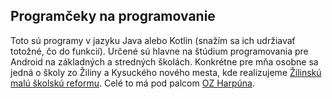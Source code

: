 ## Programčeky na programovanie

Toto sú programy v jazyku Java alebo Kotlin (snažím sa ich udržiavať totožné, čo do funkcií). Určené sú hlavne na štúdium programovania pre Android na základných a stredných školách. Konkrétne pre mňa osobne sa jedná o školy zo Žiliny a Kysuckého nového mesta, kde realizujeme [Žilinskú malú školskú reformu](http://skolskareforma.sk). Celé to má pod palcom [OZ Harpúna](http://harpuna.sk).
